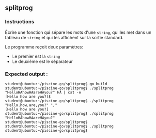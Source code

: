 ## splitprog

### Instructions

Écrire une fonction qui sépare les mots d'une `string`, qui les met dans un tableau de `string` et qui les affichent sur la sortie standard.

Le programme reçoit deux paramètres:

- Le premier est la `string`
- Le deuxième est le séparateur

### Expected output :

```console
student@ubuntu:~/piscine-go/splitprog$ go build
student@ubuntu:~/piscine-go/splitprog$ ./splitprog "HelloHAhowHAareHAyou?" HA | cat -e
[Hello how are you?]$
student@ubuntu:~/piscine-go/splitprog$ ./splitprog "Hello,how,are,you?" ","
[Hello how are you?]
student@ubuntu:~/piscine-go/splitprog$ ./splitprog "HelloHAhowHAareHAyou?"
student@ubuntu:~/piscine-go/splitprog$
student@ubuntu:~/piscine-go/splitprog$ ./splitprog
student@ubuntu:~/piscine-go/splitprog$
```
